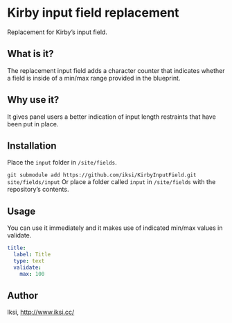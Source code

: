# Kirby input field replacement

Replacement for Kirby’s input field.

## What is it?

The replacement input field adds a character counter that indicates whether a field is inside of a min/max range provided in the blueprint.

## Why use it?

It gives panel users a better indication of input length restraints that have been put in place.

## Installation

Place the `input` folder in `/site/fields`.

`git submodule add https://github.com/iksi/KirbyInputField.git site/fields/input`
Or place a folder called `input` in `/site/fields` with the repository’s contents.

## Usage

You can use it immediately and it makes use of indicated min/max values in validate.

```YAML
title:
  label: Title
  type: text
  validate:
    max: 100
```

## Author
Iksi, <http://www.iksi.cc/>